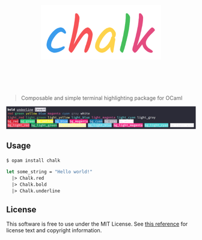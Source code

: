 <h1 align="center">
	<br>
	<br>
	<img width="320" src="assets/logo.png" alt="chalk">
	<br>
	<br>
	<br>
</h1>

> Composable and simple terminal highlighting package for OCaml

<img src="assets/example.png" />

## Usage

```
$ opam install chalk
```

```ocaml
let some_string = "Hello world!"
  |> Chalk.red
  |> Chalk.bold
  |> Chalk.underline
```

## License

This software is free to use under the MIT License. See [this reference](https://opensource.org/licenses/MIT) for license text and copyright information.
